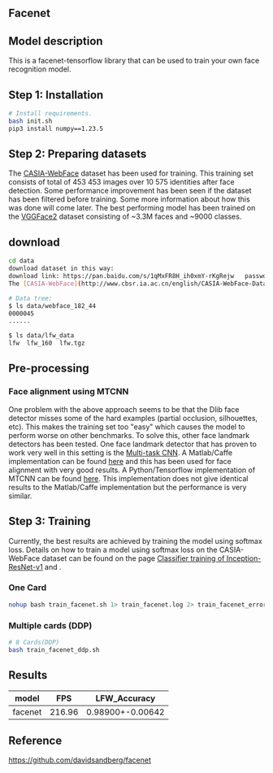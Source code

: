 ## Facenet

## Model description

This is a facenet-tensorflow library that can be used to train your own face recognition model.

## Step 1: Installation

```bash
# Install requirements.
bash init.sh
pip3 install numpy==1.23.5
```

## Step 2: Preparing datasets

The [CASIA-WebFace](http://www.cbsr.ia.ac.cn/english/CASIA-WebFace-Database.html) dataset has been used for training. This training set consists of total of 453 453 images over 10 575 identities after face detection. Some performance improvement has been seen if the dataset has been filtered before training. Some more information about how this was done will come later.
The best performing model has been trained on the [VGGFace2](https://www.robots.ox.ac.uk/~vgg/data/vgg_face2/) dataset consisting of ~3.3M faces and ~9000 classes.

## download

```bash
cd data
download dataset in this way: 
download link: https://pan.baidu.com/s/1qMxFR8H_ih0xmY-rKgRejw   password: bcrq
The [CASIA-WebFace](http://www.cbsr.ia.ac.cn/english/CASIA-WebFace-Database.html) dataset has been used for training

# Data tree:
$ ls data/webface_182_44
0000045
......

$ ls data/lfw_data
lfw  lfw_160  lfw.tgz
```

## Pre-processing

### Face alignment using MTCNN

One problem with the above approach seems to be that the Dlib face detector misses some of the hard examples (partial occlusion, silhouettes, etc). This makes the training set too "easy" which causes the model to perform worse on other benchmarks.
To solve this, other face landmark detectors has been tested. One face landmark detector that has proven to work very well in this setting is the
[Multi-task CNN](https://kpzhang93.github.io/MTCNN_face_detection_alignment/index.html). A Matlab/Caffe implementation can be found [here](https://github.com/kpzhang93/MTCNN_face_detection_alignment) and this has been used for face alignment with very good results. A Python/Tensorflow implementation of MTCNN can be found [here](https://github.com/davidsandberg/facenet/tree/master/src/align). This implementation does not give identical results to the Matlab/Caffe implementation but the performance is very similar.

## Step 3: Training

Currently, the best results are achieved by training the model using softmax loss. Details on how to train a model using softmax loss on the CASIA-WebFace dataset can be found on the page [Classifier training of Inception-ResNet-v1](https://github.com/davidsandberg/facenet/wiki/Classifier-training-of-inception-resnet-v1) and .

### One Card

```bash
nohup bash train_facenet.sh 1> train_facenet.log 2> train_facenet_error.log & tail -f train_facenet.log
```

### Multiple cards (DDP)

```bash
# 8 Cards(DDP)
bash train_facenet_ddp.sh
```

## Results


| model   | FPS    | LFW_Accuracy     |
| --------- | -------- | ------------------ |
| facenet | 216.96 | 0.98900+-0.00642 |

## Reference

https://github.com/davidsandberg/facenet
